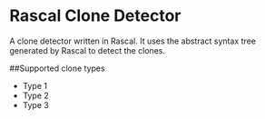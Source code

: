 # Rascal Clone Detector
A clone detector written in Rascal. It uses the abstract syntax tree generated by Rascal to detect the clones.

##Supported clone types
- Type 1
- Type 2
- Type 3
